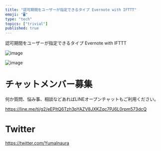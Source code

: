 ```yaml
---
title: "認可期間をユーザーが指定できるタイプ Evernote with IFTTT"
emoji: "🖥"
type: "tech"
topics: ["trivial"]
published: true
---
```


認可期間をユーザーが指定できるタイプ Evernote with IFTTT

![image](https://user-images.githubusercontent.com/13635059/51419087-22f05e80-1bcb-11e9-8ef8-fd0ad89a12f2.png)

![image](https://user-images.githubusercontent.com/13635059/51419103-41eef080-1bcb-11e9-86e3-511dbad08659.png)








<!-- Update From Qiita API -->

# チャットメンバー募集


何か質問、悩み事、相談などあればLINEオープンチャットもご利用ください。

https://line.me/ti/g2/eEPltQ6Tzh3pYAZV8JXKZqc7PJ6L0rpm573dcQ





# Twitter


https://twitter.com/YumaInaura


<!-- Update From Qiita API -->



